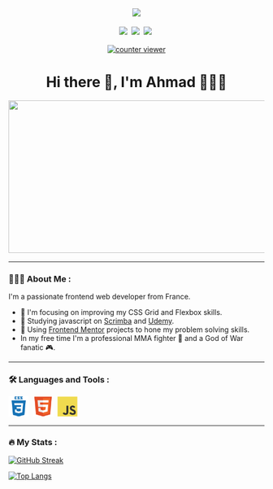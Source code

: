 <div id="header" align="center">
  <div>
    <img src="https://media.giphy.com/media/WTjXuYA2y4o3UZly3W/giphy.gif" width="150"/>
  </div>
   <br />
  <div align='center' id="badges">
  <a href="https://twitter.com/thereapermma91"><img src="https://img.shields.io/badge/twitter-%231DA1F2.svg?&style=for-the-badge&logo=twitter&logoColor=white" /></a>&nbsp;
  <a href="https://www.linkedin.com/in//"><img src="https://img.shields.io/badge/linkedin-%230077B5.svg?&style=for-the-badge&logo=linkedin&logoColor=white" /></a>&nbsp;
  <a href="mailto:ahmad.hamido.91@gmail.com?subject=Hello%20Ahmad"><img src="https://img.shields.io/badge/gmail-%23D14836.svg?&style=for-the-badge&logo=gmail&logoColor=white" /></a>&nbsp;
</div>
   <br />
  <a href="#"><img src="https://komarev.com/ghpvc/?username=AhmadHamido&style=flat-square&color=blue" alt="counter viewer"/></a>
  <h1>Hi there 👋, I'm Ahmad 🧑🏽‍💻</h1>
</div>

<div align="center">
  <img src="https://media.giphy.com/media/dWesBcTLavkZuG35MI/giphy.gif" width="600" height="300"/>
</div>

---

### 🧑🏽‍💻 About Me :

I'm a passionate frontend web developer from France. 

- 🔭 I'm focusing on improving my CSS Grid and Flexbox skills.
- 🌱 Studying javascript on <a href="https://scrimba.com/">Scrimba</a> and <a href="https://www.udemy.com">Udemy</a>.
- 💼 Using <a href="https://www.frontendmentor.io/profile/AhmadHamido">Frontend Mentor</a> projects to hone my problem solving skills.
- In my free time I'm a professional MMA fighter 🥊 and a God of War fanatic 🎮.

---

### 🛠️ Languages and Tools :

<div>
  <img src="https://github.com/devicons/devicon/blob/master/icons/css3/css3-plain-wordmark.svg"  title="CSS3" alt="CSS" width="40" height="40"/>&nbsp;
  <img src="https://github.com/devicons/devicon/blob/master/icons/html5/html5-original.svg" title="HTML5" alt="HTML" width="40" height="40"/>&nbsp;
  <img src="https://github.com/devicons/devicon/blob/master/icons/javascript/javascript-original.svg" title="JavaScript" alt="JavaScript" width="40"          height="40"/>&nbsp;
</div>  

---

### 🔥 My Stats :

[![GitHub Streak](https://github-readme-streak-stats.herokuapp.com?user=AhmadHamido&theme=highcontrast&date_format=j%20M%5B%20Y%5D)](https://git.io/streak-stats)

[![Top Langs](https://github-readme-stats.vercel.app/api/top-langs/?username=AhmadHamido&layout=compact&theme=vision-friendly-dark)](https://github.com/anuraghazra/github-readme-stats)
